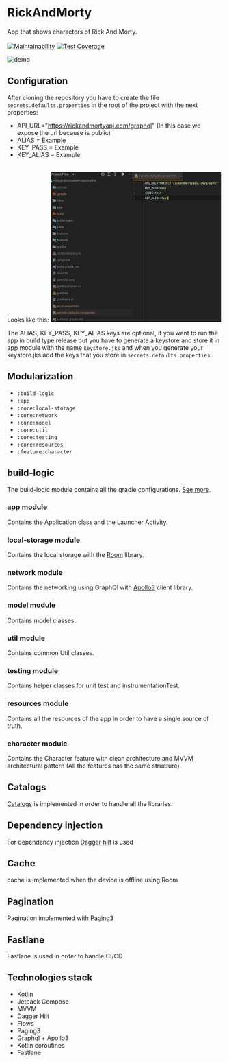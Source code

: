 # RickAndMorty
App that shows characters of Rick And Morty.
<br><br>
[![Maintainability](https://api.codeclimate.com/v1/badges/dd754f1953ff39dcfc4f/maintainability)](https://codeclimate.com/github/TheBlackBit/RickAndMorty/maintainability) [![Test Coverage](https://api.codeclimate.com/v1/badges/dd754f1953ff39dcfc4f/test_coverage)](https://codeclimate.com/github/TheBlackBit/RickAndMorty/test_coverage)

<img src="https://github.com/TheBlackBit/resources/blob/main/randm_gif.gif" alt="demo" height="300" />

## Configuration
After cloning the repository you have to create the file `secrets.defaults.properties` in the root of the project with the next properties:

- API_URL="https://rickandmortyapi.com/graphql" (In this case we expose the url because is public)
- ALIAS = Example
- KEY_PASS = Example
- KEY_ALIAS = Example
<br>
Looks like this:
<img src="https://github.com/TheBlackBit/resources/blob/main/r%26m_1.png" alt="example" width="400" />


The ALIAS, KEY_PASS, KEY_ALIAS keys are optional, if you want to run the app in build type release but you have to generate a keystore and store it in app module with the name `keystore.jks` and when you generate your keystore.jks add the keys that you store in `secrets.defaults.properties`.



## Modularization

- `:build-logic`
- `:app`
- `:core:local-storage`
- `:core:network`
- `:core:model`
- `:core:util`
- `:core:testing`
- `:core:resources`
- `:feature:character`

## build-logic
The build-logic module contains all the gradle configurations. [See more](https://developer.squareup.com/blog/herding-elephants/).

### app module
Contains the Application class and the Launcher Activity.


### local-storage module
Contains the local storage with the [Room](https://developer.android.com/training/data-storage/room?hl=es-419) library.

### network module
Contains the networking using GraphQl with [Apollo3](https://www.apollographql.com/docs/kotlin) client library.

### model module
Contains model classes.

### util module
Contains common Util classes.

### testing module
Contains helper classes for unit test and instrumentationTest.

### resources module
Contains all the resources of the app in order to have a single source of truth.

### character module
Contains the Character feature with clean architecture and MVVM architectural pattern (All the features has the same structure).

## Catalogs
[Catalogs](https://developer.android.com/build/migrate-to-catalogs) is implemented in order to handle all the libraries.

## Dependency injection
For dependency injection [Dagger hilt](https://developer.android.com/training/dependency-injection/hilt-android?hl=es-419) is used

## Cache
cache is implemented when the device is offline using Room

## Pagination
Pagination implemented with [Paging3](https://developer.android.com/jetpack/androidx/releases/paging?hl=es-419)

## Fastlane
Fastlane is used in order to handle CI/CD


## Technologies stack
- Kotlin
- Jetpack Compose
- MVVM
- Dagger Hilt
- Flows
- Paging3
- Graphql + Apollo3
- Kotlin coroutines
- Fastlane
